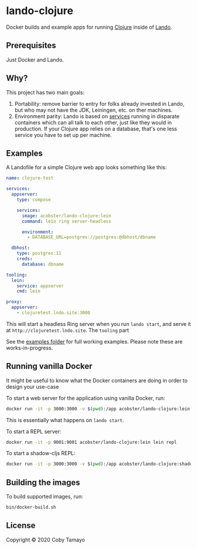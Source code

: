 # lando-clojure

Docker builds and example apps for running [Clojure](https://clojure.org/) inside of [Lando](https://lando.dev).

## Prerequisites

Just Docker and Lando.

## Why?

This project has two main goals:

1. Portability: remove barrier to entry for folks already invested in Lando, but who may not have the JDK, Leiningen, etc. on ther machines.
2. Environment parity: Lando is based on [services](https://docs.lando.dev/config/services.html) running in disparate containers which can all talk to each other, just like they would in production. If your Clojure app relies on a database, that's one less service you have to set up per machine.

## Examples

A Landofile for a simple Clojure web app looks something like this:

```yaml
name: clojure-test

services:
  appserver:
    type: compose

    services:
      image: acobster/lando-clojure:lein
      command: lein ring server-headless

      environment:
        - DATABASE_URL=postgres://postgres:@dbhost/dbname

  dbhost:
    type: postgres:11
    creds:
      database: dbname

tooling:
  lein:
    service: appserver
    cmd: lein

proxy:
  appserver:
    - clojuretest.lndo.site:3000
```

This will start a headless Ring server when you run `lando start`, and serve it at `http://clojuretest.lndo.site`. The `tooling` part 

See the [examples folder](https://github.com/acobster/lando-clojure/tree/master/examples) for full working examples. Please note these are works-in-progress.

## Running vanilla Docker

It might be useful to know what the Docker containers are doing in order to design your use-case 

To start a web server for the application using vanilla Docker, run:

```sh
docker run -it -p 3000:3000 -v $(pwd):/app acobster/lando-clojure:lein lein ring server-headless
```

This is essentially what happens on `lando start`.

To start a REPL server:

```sh
docker run -it -p 9001:9001 acobster/lando-clojure:lein lein repl
```

To start a shadow-cljs REPL:

```sh
docker run -it -p 3000:3000 -v $(pwd):/app acobster/lando-clojure:shadow-cljs shadow-cljs cljs-repl dev
```

## Building the images

To build supported images, run:

```sh
bin/docker-build.sh
```

## License

Copyright © 2020 Coby Tamayo
